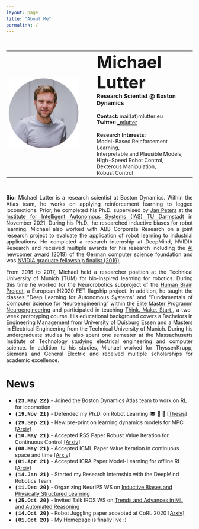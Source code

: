 ```yaml
---
layout: page
title: "About Me"
permalink: /
---
```

<br>
 <table style="width:100%">
  <tr>
    <td><img src="images/Michael_Lutter_circle.png" alt="drawing" width="350"/></td>
    <td style='text-align: left;;vertical-align: text-top;padding-left:3em'>
    <b><span style="font-size:12mm">Michael Lutter</span></b><br>
    <b><span style="font-size:4mm">Research Scientist @ Boston Dynamics</span></b><br><br>
    <b>Contact:</b> mail(at)mlutter.eu <br>
    <b>Twitter:</b> <a href="https://twitter.com/_mlutter">_mlutter</a> <br><br>
    <b>Research Interests:</b> 
    <br>Model-Based Reinforcement Learning, 
    <br>Interpretable and Plausible Models, 
    <br>High-Speed Robot Control,
    <br>Dexterous Manipulation,
    <br>Robust Control
    </td>
  </tr>
</table> 
<br>
<p style='text-align: justify;'> 
<b>Bio:</b> Michael Lutter is a research scientist at Boston Dynamics. Within the Atlas team, he works on applying
reinforcement learning to legged locomotions. Prior, he completed his Ph.D. supervised by <a href="https://www.ias.informatik.tu-darmstadt.de/Team/JanPeters">Jan Peters</a> 
at the <a href="https://www.ias.informatik.tu-darmstadt.de/">Institute for Intelligent 
Autonomous Systems (IAS) TU Darmstadt</a> in November 2021. During his Ph.D., he researched inductive biases for robot
learning. Michael also worked with ABB Corporate Research on a joint research project
to evaluate the application of robot learning to industrial applications. He completed a research internship at DeepMind, NVIDIA Research
and received multiple awards for his research including the 
<a href="https://ki50.de/ki-newcomer/">AI newcomer award (2019)</a>  
of the German computer science foundation and  was 
<a href="https://blogs.nvidia.com/blog/2020/02/17/nvidia-phd-fellowships-gpu-computing-research/">NVIDIA graduate fellowship finalist (2019)</a>.     
</p>

<p style='text-align: justify;'>
From 2016 to 2017, Michael held a researcher position at the Technical University of Munich (TUM) for bio-inspired learning 
for robotics. During this time he worked for the Neurorobotics subproject of the 
<a href="https://www.humanbrainproject.eu/en/">Human Brain Project</a>, a European H2020 FET flagship project. In 
addition, he taught the classes "Deep Learning for Autonomous Systems” and  “Fundamentals of Computer Science for 
Neuroengineering” within the <a href="http://www.msne.ei.tum.de/en/home/">Elite Master Programm Neuroengineering</a> 
and participated in teaching <a href="https://www.thinkmakestart.com/">Think. Make. Start.</a>, a two-week prototyping course. 
His educational background covers a Bachelors in Engineering Management from University of Duisburg Essen and a Masters 
in Electrical Engineering from the Technical University of Munich. During his undergraduate studies he also spent one 
semester at the Massachusetts Institute of Technology studying electrical engineering and computer science. In addition 
to his studies, Michael worked for ThyssenKrupp, Siemens and General Electric and received multiple scholarships for 
academic excellence.
</p>

# News
* <span style="font-family:'Courier New', monospace"><b>(23.May 22)</b></span> - Joined the Boston Dynamics Atlas team to work on RL for locomotion
* <span style="font-family:'Courier New', monospace"><b>(19.Nov 21)</b></span> - Defended my Ph.D. on Robot Learning :mortar_board: :tada: :robot: <a href="https://tuprints.ulb.tu-darmstadt.de/20048/1/Phd_Thesis_Michael_Lutter.pdf">[Thesis]</a>
* <span style="font-family:'Courier New', monospace"><b>(29.Sep 21)</b></span> - New pre-print on learning dynamics models for MPC <a href="https://arxiv.org/pdf/2109.14311.pdf">[Arxiv]</a>
* <span style="font-family:'Courier New', monospace"><b>(10.May 21)</b></span> - Accepted RSS Paper Robust Value Iteration for Continuous Control <a href="https://arxiv.org/pdf/2105.12189.pdf">[Arxiv]</a>
* <span style="font-family:'Courier New', monospace"><b>(08.May 21)</b></span> - Accepted ICML Paper Value Iteration in continuous space and time <a href="https://arxiv.org/pdf/2105.04682.pdf">[Arxiv]</a>
* <span style="font-family:'Courier New', monospace"><b>(01.Apr 21)</b></span> - Accepted ICRA Paper Model-Learning for offline RL <a href="https://arxiv.org/abs/2011.01734">[Arxiv]</a>
* <span style="font-family:'Courier New', monospace"><b>(14.Jan 21)</b></span> - Started my Research Internship with the DeepMind Robotics Team
* <span style="font-family:'Courier New', monospace"><b>(11.Dec 20)</b></span> - Organizing NeurIPS WS on <a href="https://inductive-biases.github.io/">Inductive Biases and Physically Structured Learning</a>
* <span style="font-family:'Courier New', monospace"><b>(25.Oct 20)</b></span> - Invited Talk IROS WS on <a href="http://www.iros-ar2020.lissi.fr/doku.php/start">Trends and Advances in ML and Automated Reasoning</a>
* <span style="font-family:'Courier New', monospace"><b>(14.Oct 20)</b></span> - Robot Juggling paper accepted at CoRL 2020  <a href="https://arxiv.org/abs/2010.13483">[Arxiv]</a>
* <span style="font-family:'Courier New', monospace"><b>(01.Oct 20)</b></span> - My Homepage is finally live :)





